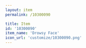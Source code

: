 ```yaml
---
layout: item
permalink: /10300090

title: Item
id: '10300090'
item_name: 'Drowsy Face'
icon_url: 'customize/10300090.png'
---
```

